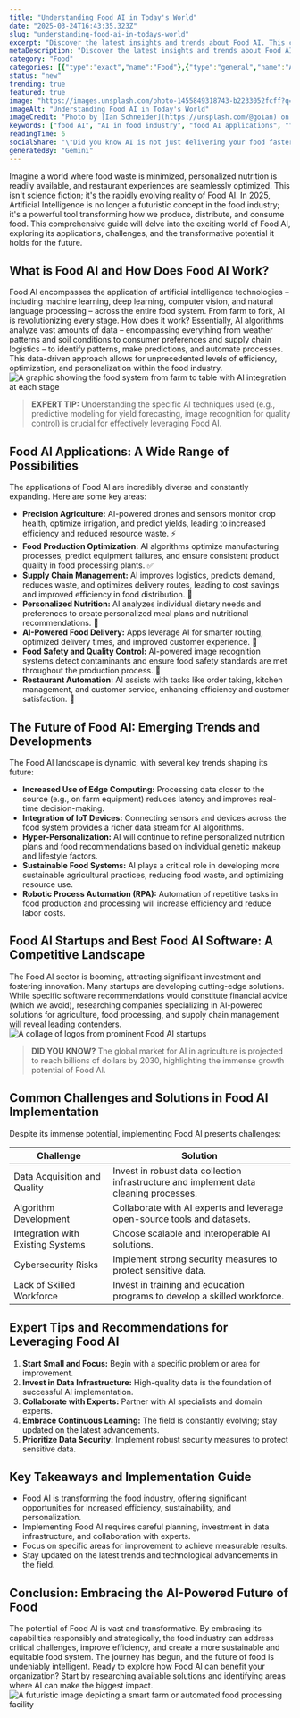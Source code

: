 ```yaml
---
title: "Understanding Food AI in Today's World"
date: "2025-03-24T16:43:35.323Z"
slug: "understanding-food-ai-in-todays-world"
excerpt: "Discover the latest insights and trends about Food AI. This comprehensive guide covers everything you need to know about Food AI in 2025."
metaDescription: "Discover the latest insights and trends about Food AI. This comprehensive guide covers everything you need to know about Food AI in 2025."
category: "Food"
categories: [{"type":"exact","name":"Food"},{"type":"general","name":"Agriculture Technology"},{"type":"medium","name":"Precision Farming"},{"type":"specific","name":"Machine Learning"},{"type":"niche","name":"Crop Yield Prediction"}]
status: "new"
trending: true
featured: true
image: "https://images.unsplash.com/photo-1455849318743-b2233052fcff?q=85&w=1200&fit=max&fm=webp&auto=compress"
imageAlt: "Understanding Food AI in Today's World"
imageCredit: "Photo by [Ian Schneider](https://unsplash.com/@goian) on Unsplash"
keywords: ["food AI", "AI in food industry", "food AI applications", "future of food AI", "food AI startups", "best food AI software", "AI powered food delivery", "artificial intelligence in food production", "how does food AI work", "buy food AI software"]
readingTime: 6
socialShare: "\"Did you know AI is not just delivering your food faster, but also predicting crop yields, optimizing supply chains, and even personalizing your nutrition? The future of food is intelligent!\""
generatedBy: "Gemini"
---
```




Imagine a world where food waste is minimized, personalized nutrition is readily available, and restaurant experiences are seamlessly optimized.  This isn't science fiction; it's the rapidly evolving reality of Food AI.  In 2025, Artificial Intelligence is no longer a futuristic concept in the food industry; it's a powerful tool transforming how we produce, distribute, and consume food. This comprehensive guide will delve into the exciting world of Food AI, exploring its applications, challenges, and the transformative potential it holds for the future.

## What is Food AI and How Does Food AI Work?

Food AI encompasses the application of artificial intelligence technologies – including machine learning, deep learning, computer vision, and natural language processing – across the entire food system.  From farm to fork, AI is revolutionizing every stage.  How does it work?  Essentially, AI algorithms analyze vast amounts of data – encompassing everything from weather patterns and soil conditions to consumer preferences and supply chain logistics – to identify patterns, make predictions, and automate processes.  This data-driven approach allows for unprecedented levels of efficiency, optimization, and personalization within the food industry. ![A graphic showing the food system from farm to table with AI integration at each stage](https://images.unsplash.com/photo-1451187580459-43490279c0fa?q=85&w=1200&fit=max&fm=webp&auto=compress)

> **EXPERT TIP:** Understanding the specific AI techniques used (e.g., predictive modeling for yield forecasting, image recognition for quality control) is crucial for effectively leveraging Food AI.

## Food AI Applications: A Wide Range of Possibilities

The applications of Food AI are incredibly diverse and constantly expanding. Here are some key areas:

* **Precision Agriculture:** AI-powered drones and sensors monitor crop health, optimize irrigation, and predict yields, leading to increased efficiency and reduced resource waste. ⚡
* **Food Production Optimization:** AI algorithms optimize manufacturing processes, predict equipment failures, and ensure consistent product quality in food processing plants.  ✅
* **Supply Chain Management:** AI improves logistics, predicts demand, reduces waste, and optimizes delivery routes, leading to cost savings and improved efficiency in food distribution. 🔑
* **Personalized Nutrition:** AI analyzes individual dietary needs and preferences to create personalized meal plans and nutritional recommendations. 🍎
* **AI-Powered Food Delivery:**  Apps leverage AI for smarter routing, optimized delivery times, and improved customer experience. 🛵
* **Food Safety and Quality Control:** AI-powered image recognition systems detect contaminants and ensure food safety standards are met throughout the production process. 🔬
* **Restaurant Automation:** AI assists with tasks like order taking, kitchen management, and customer service, enhancing efficiency and customer satisfaction. 🤖

##  The Future of Food AI: Emerging Trends and Developments

The Food AI landscape is dynamic, with several key trends shaping its future:

* **Increased Use of Edge Computing:** Processing data closer to the source (e.g., on farm equipment) reduces latency and improves real-time decision-making.
* **Integration of IoT Devices:** Connecting sensors and devices across the food system provides a richer data stream for AI algorithms.
* **Hyper-Personalization:** AI will continue to refine personalized nutrition plans and food recommendations based on individual genetic makeup and lifestyle factors.
* **Sustainable Food Systems:** AI plays a critical role in developing more sustainable agricultural practices, reducing food waste, and optimizing resource use.
* **Robotic Process Automation (RPA):**  Automation of repetitive tasks in food production and processing will increase efficiency and reduce labor costs.

##  Food AI Startups and Best Food AI Software: A Competitive Landscape

The Food AI sector is booming, attracting significant investment and fostering innovation.  Many startups are developing cutting-edge solutions.  While specific software recommendations would constitute financial advice (which we avoid), researching companies specializing in AI-powered solutions for agriculture, food processing, and supply chain management will reveal leading contenders.  ![A collage of logos from prominent Food AI startups](https://images.unsplash.com/photo-1484417894907-623942c8ee29?q=85&w=1200&fit=max&fm=webp&auto=compress)

> **DID YOU KNOW?**  The global market for AI in agriculture is projected to reach billions of dollars by 2030, highlighting the immense growth potential of Food AI.

## Common Challenges and Solutions in Food AI Implementation

Despite its immense potential, implementing Food AI presents challenges:

| Challenge                     | Solution                                                                        |
|------------------------------|--------------------------------------------------------------------------------|
| Data Acquisition and Quality | Invest in robust data collection infrastructure and implement data cleaning processes. |
| Algorithm Development          | Collaborate with AI experts and leverage open-source tools and datasets.          |
| Integration with Existing Systems | Choose scalable and interoperable AI solutions.                                  |
| Cybersecurity Risks           | Implement strong security measures to protect sensitive data.                     |
| Lack of Skilled Workforce      | Invest in training and education programs to develop a skilled workforce.       |

## Expert Tips and Recommendations for Leveraging Food AI

1. **Start Small and Focus:** Begin with a specific problem or area for improvement.
2. **Invest in Data Infrastructure:**  High-quality data is the foundation of successful AI implementation.
3. **Collaborate with Experts:** Partner with AI specialists and domain experts.
4. **Embrace Continuous Learning:**  The field is constantly evolving; stay updated on the latest advancements.
5. **Prioritize Data Security:** Implement robust security measures to protect sensitive data.

## Key Takeaways and Implementation Guide

* Food AI is transforming the food industry, offering significant opportunities for increased efficiency, sustainability, and personalization.
* Implementing Food AI requires careful planning, investment in data infrastructure, and collaboration with experts.
* Focus on specific areas for improvement to achieve measurable results.
* Stay updated on the latest trends and technological advancements in the field.

## Conclusion: Embracing the AI-Powered Future of Food

The potential of Food AI is vast and transformative. By embracing its capabilities responsibly and strategically, the food industry can address critical challenges, improve efficiency, and create a more sustainable and equitable food system. The journey has begun, and the future of food is undeniably intelligent.  Ready to explore how Food AI can benefit your organization? Start by researching available solutions and identifying areas where AI can make the biggest impact. ![A futuristic image depicting a smart farm or automated food processing facility](https://images.unsplash.com/photo-1517976487492-5750f3195933?q=85&w=1200&fit=max&fm=webp&auto=compress)


